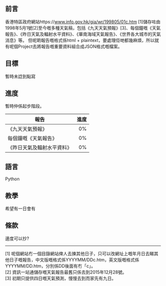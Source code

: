 ## 前言
香港特區政府網站https://www.info.gov.hk/gia/wr/199805/01c.htm [1]儲存咗由1998年5月1號[2]至今嘅多種天氣稿，包括《九天天氣預報》[3]、每個鐘嘅《天氣報告》、《昨日天氣及輻射水平資料》、《華南海域天氣報告》、《世界各大城市的天氣消息》等。
但呢啲報告嘅格式係html + plaintext，要處理佢哋都幾麻煩，所以就有呢個Project去將報告嘅重要資料組合成JSON格式嘅檔案。

## 目標
暫時未諗到點寫

## 進度
暫時仲係起步階段。

| 報告                       | 進度 |
|----------------------------|-----:|
| 《九天天氣預報》           |   0% |
| 每個鐘嘅《天氣報告》       |   0% |
| 《昨日天氣及輻射水平資料》 |   0% |

## 語言
Python


## 教學
希望有一日會有

## 條款
邊度可以抄?

----
[1] 呢個網站冇一個目錄網站俾人去揀其他日子，只可以改網址上嘅年月日去睇其他日子嘅報告，中文版嘅格式係YYYYMM/DDc.htm，英文版嘅格式係YYYYMM/DD.htm，分別係DD後面有冇「c」。<br/>
[2] 資訊一站通儲存嘅天氣報告最舊只係去到2015年12月28號。<br/>
[3] 初期只提供四日嘅天氣預測，慢慢去到而家先有九日。<br/>
